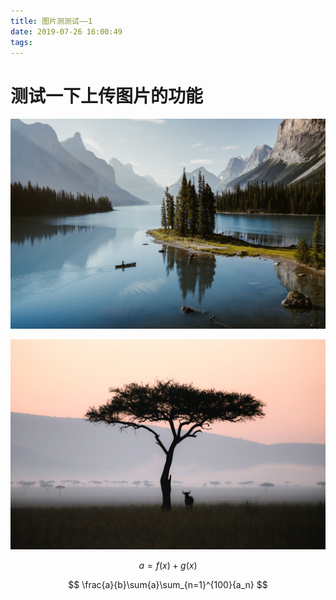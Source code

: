 ```yaml
---
title: 图片测测试——1
date: 2019-07-26 16:00:49
tags:
---
```


# 测试一下上传图片的功能

![v2-0cbf5d450d2900ceadad524bcbb60186_r](图片测测试——1/v2-0cbf5d450d2900ceadad524bcbb60186_r.jpg)





![v2-3ce476215b9e0c16cb49c37904a604e2_r](图片测测试——1/v2-3ce476215b9e0c16cb49c37904a604e2_r.jpg)

$$
a=f(x)+g(x)
$$

$$
\frac{a}{b}\sum{a}\sum_{n=1}^{100}{a_n}
$$

